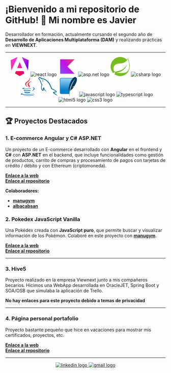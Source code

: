 # ¡Bienvenido a mi repositorio de GitHub! 👋 Mi nombre es Javier

Desarrollador en formación, actualmente cursando el segundo año de **Desarrollo de Aplicaciones Multiplataforma (DAM)** y realizando prácticas en **VIEWNEXT**.

---

<div align="center">
  <img src="https://github.com/devicons/devicon/blob/v2.16.0/icons/angular/angular-original.svg" referrerpolicy="no-referrer" height="60" alt="angular logo"  />
  <img src="https://cdn.jsdelivr.net/gh/devicons/devicon/icons/react/react-original.svg" referrerpolicy="no-referrer" height="60" alt="react logo"  />
  <img src="https://github.com/devicons/devicon/blob/v2.16.0/icons/kotlin/kotlin-original.svg" referrerpolicy="no-referrer" height="60" alt="kotlin logo"  />
  <img src="https://www.svgrepo.com/show/373442/asp.svg" referrerpolicy="no-referrer" height="60" alt="asp.net logo"  />
  <img src="https://github.com/devicons/devicon/blob/v2.16.0/icons/spring/spring-original.svg" referrerpolicy="no-referrer" height="60" alt="spring logo"  />
  <img src="https://cdn.jsdelivr.net/gh/devicons/devicon/icons/csharp/csharp-original.svg" referrerpolicy="no-referrer" height="60" alt="csharp logo"  />
  <img src="https://github.com/devicons/devicon/blob/v2.16.0/icons/java/java-original.svg" referrerpolicy="no-referrer" height="60" alt="java logo"  />
  <img src="https://github.com/devicons/devicon/blob/v2.16.0/icons/mysql/mysql-original.svg" referrerpolicy="no-referrer" height="60" alt="mysql logo"  />
  <img src="https://github.com/devicons/devicon/blob/v2.16.0/icons/sqlite/sqlite-original.svg" referrerpolicy="no-referrer" height="60" alt="sqlite logo"  />
  <img src="https://cdn.jsdelivr.net/gh/devicons/devicon/icons/javascript/javascript-original.svg" referrerpolicy="no-referrer" height="60" alt="javascript logo"  />
  <img src="https://cdn.jsdelivr.net/gh/devicons/devicon/icons/typescript/typescript-original.svg" referrerpolicy="no-referrer" height="60" alt="typescript logo"  />
  <img src="https://cdn.jsdelivr.net/gh/devicons/devicon/icons/html5/html5-original.svg" referrerpolicy="no-referrer" height="60" alt="html5 logo"  />
  <img src="https://cdn.jsdelivr.net/gh/devicons/devicon/icons/css3/css3-original.svg" referrerpolicy="no-referrer" height="60" alt="css3 logo"  />
</div>

---

## 🏆 Proyectos Destacados

### 1. **E-commerce Angular y C# ASP.NET**
Un proyecto de un E-commerce desarrollado con **Angular** en el frontend y **C#** con **ASP.NET** en el backend, que incluye funcionalidades como gestión de productos, carrito de compras y procesamiento de pagos con tarjetas de crédito / débito y con Ethereum (criptomoneda).

**[Enlace a la web ](https://turingclothes.vercel.app/)** <br>
**[Enlace al repositorio ](https://github.com/manugym/E-commerce)**

**Colaboradores:**
- **[manugym](https://github.com/manugym)**
- **[albacabsan](https://github.com/albacabsan)**

### 2. **Pokedex JavaScript Vanilla**
Una Pokédex creada con **JavaScript puro**, que permite buscar y visualizar información de los Pokémon. Colaboré en este proyecto con **[manugym](https://github.com/manugym)**.

**[Enlace a la web ](https://manugym.github.io/Proyecto_Pokedex/)** <br>
**[Enlace al repositorio ](https://github.com/manugym/Proyecto_Pokedex)**

---

### 3. **Hive5**
Proyecto realizado en la empresa Viewnext junto a mis compañeros becarios.
Hicimos una WebApp desarrollada en OracleJET, Spring Boot y SOA/OSB que simulaba la aplicación de Trello.

**No hay enlaces para este proyecto debido a temas de privacidad**

---

### 4. **Página personal portafolio**
Proyecto bastante pequeño que hice en vacaciones para mostrar mis certificados, proyectos, etc.

**[Enlace a la web ](https://javirkdev.vercel.app/)** <br>
**[Enlace al repositorio ](https://github.com/javirkdev/Pagina-Personal)**

---

<div align="center">
  <a href="https://www.linkedin.com/in/javier-rico-navarro-0592202a2/" target="_blank">
    <img src="https://img.shields.io/static/v1?message=LinkedIn&logo=linkedin&label=&color=0077B5&logoColor=white&labelColor=&style=for-the-badge" height="35" alt="linkedin logo"  />
  </a>
  <a href="mailto:javier.riconav@gmail.com">
    <img src="https://img.shields.io/static/v1?message=Gmail&logo=gmail&label=&color=D14836&logoColor=white&labelColor=&style=for-the-badge" height="35" alt="gmail logo"  />
  </a>
</div>
